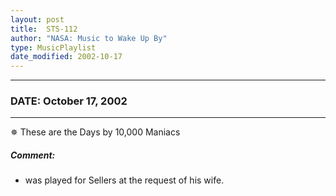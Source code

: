 ```yaml
---
layout: post
title:  STS-112
author: "NASA: Music to Wake Up By"
type: MusicPlaylist
date_modified: 2002-10-17
---
```


----
### DATE: October 17, 2002
----
✵ These are the Days by 10,000 Maniacs

##### Comment:
* was played for Sellers at the request of his wife.
